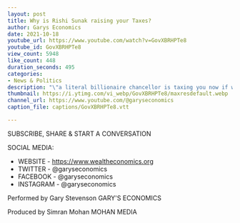 ```yaml
---
layout: post
title: Why is Rishi Sunak raising your Taxes?
author: Garys Economics
date: 2021-10-18
youtube_url: https://www.youtube.com/watch?v=GovXBRHPTe8
youtube_id: GovXBRHPTe8
view_count: 5948
like_count: 448
duration_seconds: 495
categories:
- News & Politics
description: "\"a literal billionaire chancellor is taxing you now if we stand by and let this happen then next time there's a crisis, next time they need money what do you think they're going to do? They're gonna do the same thing again\""
thumbnail: https://i.ytimg.com/vi_webp/GovXBRHPTe8/maxresdefault.webp
channel_url: https://www.youtube.com/@garyseconomics
caption_file: captions/GovXBRHPTe8.vtt

---
```


SUBSCRIBE, SHARE & START A CONVERSATION


SOCIAL MEDIA:
- WEBSITE - https://www.wealtheconomics.org
- TWITTER - @garyseconomics
- FACEBOOK - @garyseconomics
- INSTAGRAM - @garyseconomics


Performed by Gary Stevenson
GARY'S ECONOMICS


Produced by Simran Mohan
MOHAN MEDIA
